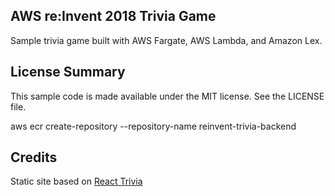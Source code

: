 ## AWS re:Invent 2018 Trivia Game

Sample trivia game built with AWS Fargate, AWS Lambda, and Amazon Lex.

## License Summary

This sample code is made available under the MIT license. See the LICENSE file.

aws ecr create-repository --repository-name reinvent-trivia-backend

## Credits

Static site based on [React Trivia](https://github.com/ccoenraets/react-trivia)
